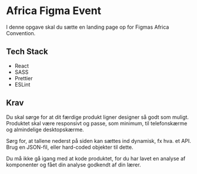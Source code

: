 # Africa Figma Event

I denne opgave skal du sætte en landing page op for Figmas Africa Convention.

## Tech Stack
* React
* SASS
* Prettier
* ESLint

## Krav
Du skal sørge for at dit færdige produkt ligner designer så godt som muligt. Produktet skal være responsivt og passe, som minimum, til telefonskærme og almindelige desktopskærme.

Sørg for, at tallene nederst på siden kan sættes ind dynamisk, fx hva. et API. Brug en JSON-fil, eller hard-coded objekter til dette.

Du må ikke gå igang med at kode produktet, for du har lavet en analyse af komponenter og fået din analyse godkendt af din lærer.
